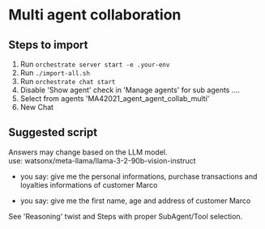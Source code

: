 # Multi agent collaboration

## Steps to import
1. Run `orchestrate server start -e .your-env`
2. Run `./import-all.sh`
3. Run `orchestrate chat start`
4. Disable 'Show agent' check in 'Manage agents' for sub agents ....
4. Select from agents 'MA42021_agent_agent_collab_multi'
5. New Chat

## Suggested script
Answers may change based on the LLM model.<br>
use: watsonx/meta-llama/llama-3-2-90b-vision-instruct

- you say: give me the personal informations, purchase transactions and loyalties informations of customer Marco<br>

- you say: give me the first name, age and address of customer Marco<br>



See 'Reasoning' twist and Steps with proper SubAgent/Tool selection.